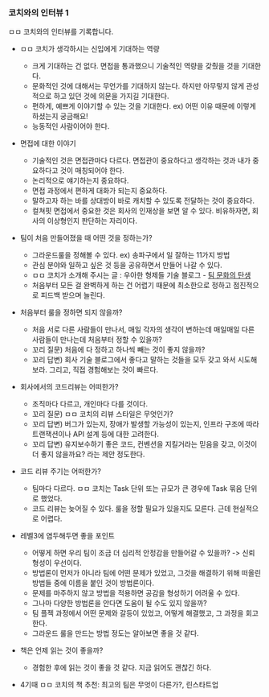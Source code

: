 ### 코치와의 인터뷰 1

ㅁㅁ 코치와의 인터뷰를 기록합니다.

- ㅁㅁ 코치가 생각하시는 신입에게 기대하는 역량
    - 크게 기대하는 건 없다. 면접을 통과했으니 기술적인 역량을 갖췄을 것을 기대한다.
    - 문화적인 것에 대해서는 무언가를 기대하지 않는다. 하지만 아무렇지 않게 관성적으로 하고 있던 것에 의문을 가지길 기대한다.
    - 편하게, 예쁘게 이야기할 수 있는 것을 기대한다. ex) 어떤 이유 때문에 이렇게 하셨는지 궁금해요!
    - 능동적인 사람이어야 한다.

- 면접에 대한 이야기
    - 기술적인 것은 면접관마다 다르다. 면접관이 중요하다고 생각하는 것과 내가 중요하다고 것이 매칭되어야 한다.
    - 논리적으로 얘기하는지 중요하다.
    - 면접 과정에서 편하게 대화가 되는지 중요하다.
    - 말하고자 하는 바를 상대방이 바로 캐치할 수 있도록 전달하는 것이 중요하다.
    - 컬쳐핏 면접에서 중요한 것은 회사의 인재상을 보면 알 수 있다. 비유하자면, 회사의 이상형인지 판단하는 자리이다.

- 팀이 처음 만들어졌을 때 어떤 것을 정하는가?
    - 그라운드룰을 정해볼 수 있다. ex) 송파구에서 일 잘하는 11가지 방법
    - 관심 분야와 일하고 싶은 것 등을 공유하면서 만들어 나갈 수 있다.
    - ㅁㅁ 코치가 소개해 주시는 글 : 우아한 형제들 기술 블로그 - [팀 문화의 탄생](https://techblog.woowahan.com/2677/)
    - 처음부터 모든 걸 완벽하게 하는 건 어렵기 때문에 최소한으로 정하고 점진적으로 피드백 받으며 늘린다.

- 처음부터 룰을 정하면 되지 않을까?
    - 처음 서로 다른 사람들이 만나서, 매일 각자의 생각이 변하는데 매일매일 다른 사람들이 만나는데 처음부터 정할 수 있을까?
    - 꼬리 질문) 처음에 다 정하고 하나씩 빼는 것이 좋지 않을까?
    - 꼬리 답변) 회사 기술 블로그에서 좋다고 말하는 것들을 모두 갖고 와서 시도해보라. 그리고, 직접 경험해보는 것이 빠르다.

- 회사에서의 코드리뷰는 어떠한가?
    - 조직마다 다르고, 개인마다 다를 것이다.
    - 꼬리 질문) ㅁㅁ 코치의 리뷰 스타일은 무엇인가?
    - 꼬리 답변) 버그가 있는지, 장애가 발생할 가능성이 있는지, 인프라 구조에 따라 트랜잭션이나 API 설계 등에 대한 고려한다.
    - 꼬리 답변) 유지보수하기 좋은 코드, 컨벤션을 지킬거라는 믿음을 갖고, 이것이 더 좋지 않을까요? 라는 제안 정도한다.

- 코드 리뷰 주기는 어떠한가?
    - 팀마다 다르다. ㅁㅁ 코치는 Task 단위 또는 규모가 큰 경우에 Task 묶음 단위로 했었다.
    - 코드 리뷰는 늦어질 수 있다. 룰을 정할 필요가 있을지도 모른다. 근데 현실적으로 어렵다.

- 레벨3에 염두해두면 좋을 포인트
    - 어떻게 하면 우리 팀이 조금 더 심리적 안정감을 만들어갈 수 있을까? -> 신뢰 형성이 우선이다.
    - 방법론이 먼저가 아니라 팀에 어떤 문제가 있었고, 그것을 해결하기 위해 떠올린 방법들 중에 이름을 붙인 것이 방법론이다.
    - 문제를 마주하지 않고 방법을 적용하면 공감을 형성하기 어려울 수 있다.
    - 그나마 다양한 방법론을 안다면 도움이 될 수도 있지 않을까?
    - 팀 플젝 과정에서 어떤 문제와 갈등이 있었고, 어떻게 해결했고, 그 과정을 회고한다.
    - 그라운드 룰을 만드는 방법 정도는 알아보면 좋을 것 같다.

- 책은 언제 읽는 것이 좋을까?
    - 경험한 후에 읽는 것이 좋을 것 같다. 지금 읽어도 괜찮긴 하다.

- 4기때 ㅁㅁ 코치의 책 추천: 최고의 팀은 무엇이 다른가?, 린스타트업
